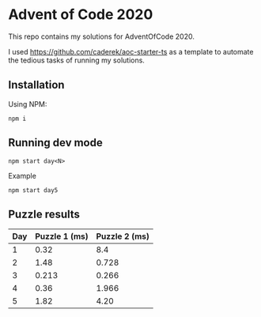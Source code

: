 # Advent of Code 2020

This repo contains my solutions for AdventOfCode 2020.

I used https://github.com/caderek/aoc-starter-ts as a template to automate the tedious tasks of running my solutions.
## Installation


Using NPM:

```
npm i
```

## Running dev mode

```
npm start day<N>
```

Example

```
npm start day5
```


## Puzzle results

| Day | Puzzle 1 (ms) | Puzzle 2 (ms) |
|-----|---------------|---------------|
|  1  |         0.32  |        8.4 |
|  2  |         1.48  |        0.728   |
|  3   |        0.213      |      0.266        |
|  4  |       0.36|      1.966|
| 5   |      1.82  |  4.20 |
